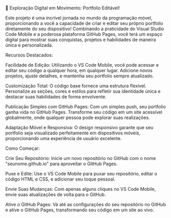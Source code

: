 🚀 Exploração Digital em Movimento: Portfolio Editável!

Este projeto é uma incrível jornada no mundo da programação móvel, proporcionando a você a capacidade de criar e editar seu próprio portfolio diretamente do seu dispositivo! Combinando a praticidade do Visual Studio Code Mobile e a poderosa plataforma GitHub Pages, você terá um espaço digital para mostrar suas conquistas, projetos e habilidades de maneira única e personalizada.

Recursos Destacados:

Facilidade de Edição: Utilizando o VS Code Mobile, você pode acessar e editar seu código a qualquer hora, em qualquer lugar. Adicione novos projetos, ajuste detalhes, e mantenha seu portfolio sempre atualizado.

Customização Total: O código base fornece uma estrutura flexível. Personalize as seções, cores e estilos para refletir sua identidade única e destacar suas habilidades de forma envolvente.

Publicação Simples com GitHub Pages: Com um simples push, seu portfolio ganha vida no GitHub Pages. Transforme seu código em um site acessível globalmente, onde qualquer pessoa pode explorar suas realizações.

Adaptação Móvel e Responsiva: O design responsivo garante que seu portfolio seja visualizado perfeitamente em dispositivos móveis, proporcionando uma experiência de usuário excelente.

Como Começar:

Crie Seu Repositório: Inicie um novo repositório no GitHub com o nome "seunome.github.io" para aproveitar o GitHub Pages.

Puxe e Edite: Use o VS Code Mobile para puxar seu repositório, editar o código HTML e CSS, e adicionar seu toque pessoal.

Envie Suas Mudanças: Com apenas alguns cliques no VS Code Mobile, envie suas atualizações de volta para o GitHub.

Ative o GitHub Pages: Vá até as configurações do seu repositório no GitHub e ative o GitHub Pages, transformando seu código em um site ao vivo.

